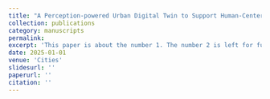 ```yaml
---
title: "A Perception-powered Urban Digital Twin to Support Human-Centered Urban Planning and Sustainable City Development"
collection: publications
category: manuscripts
permalink: 
excerpt: 'This paper is about the number 1. The number 2 is left for future work.'
date: 2025-01-01
venue: 'Cities'
slidesurl: ''
paperurl: ''
citation: ''
---
```

